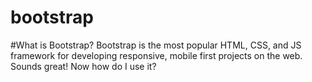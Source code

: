 # bootstrap
#What is Bootstrap?
Bootstrap is the most popular HTML, CSS, and JS framework for developing responsive, mobile first projects on the web. Sounds great! Now how do I use it?
